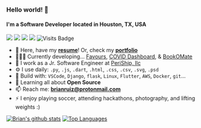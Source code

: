 ### **Hello world!** 👋
#### I'm a Software Developer located in Houston, TX, USA

[<img src="https://img.shields.io/badge/github-%2312100E.svg?&style=for-the-badge&logo=github&logoColor=white" />](https://github.com/BrianRuizy) [<img src="https://img.shields.io/badge/linkedin-%230077B5.svg?&style=for-the-badge&logo=linkedin&logoColor=white" />](https://www.linkedin.com/in/brianruizy/) [<img src = "https://img.shields.io/badge/instagram-%23E4405F.svg?&style=for-the-badge&logo=instagram&logoColor=white">](https://www.instagram.com/brianruizy/) [<img src ="https://img.shields.io/badge/Portfolio-up-%23.svg?&style=for-the-badge&logo=&logoColor=white%22">](https://brianruizy.com/) ![Visits Badge](https://badges.pufler.dev/visits/brianruizy/brianruizy?style=for-the-badge ) 

- 💼 Here, have my [**resume**](https://brianruizy.com/assets/BrianRuiz-Resume.pdf)! Or, check my [**portfolio**](https://brianruizy.com/)
- 👨🏽‍💻 Currently developing... [Favours](https://github.com/favours-io), [COVID Dashboard](https://github.com/BrianRuizy/covid19-dashboard), & [BookOMate](https://github.com/Bookomate/bookomate)
- 🏢 I work as a Jr. Software Engineer at [PeriShip, llc](https://www.linkedin.com/company/periship/)
- ⚙️ I use daily: `.py`, `.js`, `.dart`, `.html`, `.css`, `.csv`, `.svg`, `.psd`
- 🧰 Build with: `VSCode`, `Django`, `flask`, `Linux`, `Flutter`, `AWS`, `Docker`, `git`...
- 🌱 Learning all about **Open Source**
- 📫 Reach me: **brianruiz@protonmail.com**
- ⚡ I enjoy playing soccer, attending hackathons, photography, and lifting weights :)


[![Brian's github stats](https://github-readme-stats.vercel.app/api?username=brianruizy&theme=light&show_icons=true&line_height=27)](https://github.com/anuraghazra/github-readme-stats)
[![Top Languages](https://github-readme-stats.vercel.app/api/top-langs/?username=brianruizy&theme=light&hide=java,css)](https://github.com/anuraghazra/github-readme-stats)

<!--
**BrianRuizy/brianruizy** is a ✨ _special_ ✨ repository because its `README.md` (this file) appears on your GitHub profile.
-->
